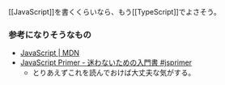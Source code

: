 [[JavaScript]]を書くくらいなら、もう[[TypeScript]]でよさそう。

### 参考になりそうなもの

- [JavaScript | MDN](https://developer.mozilla.org/ja/docs/Web/JavaScript)
- [JavaScript Primer - 迷わないための入門書 #jsprimer](https://jsprimer.net/)
  - とりあえずこれを読んでおけば大丈夫な気がする。

